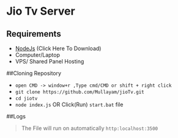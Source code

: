 # Jio Tv Server


## Requirements

 -  [NodeJs](https://nodejs.org/dist/v18.15.0/node-v18.15.0-x64.msi) (Click Here To Download)
 - Computer/Laptop
 - VPS/ Shared Panel Hosting

##Cloning Repository

 - `open CMD -> window+r ,Type cmd/CMD or shift + right click` 
 - `git clone https://github.com/Mullayam/jioTv.git`
 -  `cd jiotv`
 -  `node index.js` OR Click(Run) `start.bat` file

##Logs
>  The File will run on automatically `http:localhost:3500` 
 
